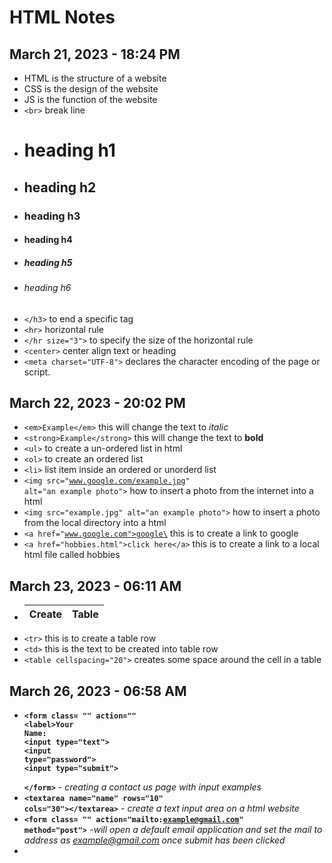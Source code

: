# HTML Notes
## March 21, 2023 - 18:24 PM
- HTML is the structure of a website
- CSS is the design of the website
- JS is the function of the website
- <code>\<br></code> break line 
- <h1> heading h1
- <h2> heading h2
- <h3> heading h3
- <h4> heading h4
- <h5> heading h5
- <h6> heading h6
-  <code>\</h3></code> to end a specific tag
- <code>\<hr></code> horizontal rule
- <code>\</hr size="3"></code> to specify the size of the horizontal rule
- <code>\<center></code> center align text or heading
- <code>\<meta charset="UTF-8"></code> declares the character encoding of the page or script.
## March 22, 2023 - 20:02 PM
- <code>\<em>Example\</em></code> this will change the text to <em>italic</em>
- <code>\<strong>Example\</strong></code> this will change the text to <strong>bold</strong>
- <code>\<ul></code> to create a un-ordered list in html
- <code>\<ol></code> to create an ordered list
- <code>\<li></code> list item inside an ordered or unorderd list
- <code>\<img src="www.google.com/example.jpg" alt="an example photo"></code> how to insert a photo from the internet into a html
- <code>\<img src="example.jpg" alt="an example photo"></code> how to insert a photo from the local directory into a html
- <code>\<a href="www.google.com">google\</a></code> this is to create a link to google
- <code>\<a href="hobbies.html">click here\</a></code> this is to create a link to a local html file called hobbies
## March 23, 2023 - 06:11 AM
- <table>
            <thead>
                <tr>
                    <th>Create</th>
                    <th>Table</th>
                </tr>
            </thead>
  </table>            
- <code>\<tr></code> this is to create a table row
- <code>\<td></code> this is the text to be created into table row
- <code>\<table cellspacing="20"></code> creates some space around the cell in a table
## March 26, 2023 - 06:58 AM
- **<code>\<form class= "" action=""
    <br>\<label>Your Name:</label>
    <br>\<input type="text">
    <br>\<input type="password">
    <br>\<input type="submit">
<br>\</form></code>** - *creating a contact us page with input examples*
- **<code>\<textarea name="name" rows="10" cols="30">\</textarea></code>** - *create a text input area on a html website*
- **<code>\<form class= "" action="mailto:example@gmail.com" method="post"></code>** -*will open a default email application and set the mail to address as example@gmail.com once submit has been clicked*
- 



